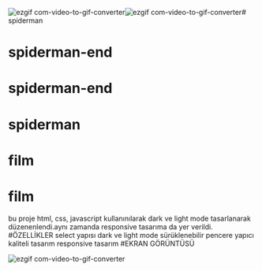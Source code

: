 ![ezgif com-video-to-gif-converter](https://github.com/arzuarzugul/spiderman/assets/170249242/42a9aca5-b57c-4c59-946e-950c43fb869d)![ezgif com-video-to-gif-converter](https://github.com/arzuarzugul/spiderman/assets/170249242/42a9aca5-b57c-4c59-946e-950c43fb869d)# spiderman
# spiderman-end
# spiderman-end
# spiderman
# film

# film
bu proje html, css, javascript kullanınılarak dark ve light mode tasarlanarak düzenenlendi.aynı zamanda responsive tasarıma da yer verildi.
#ÖZELLİKLER
select yapısı
dark ve light mode
sürüklenebilir pencere yapıcı
kaliteli tasarım
responsive tasarım
#EKRAN GÖRÜNTÜSÜ

![ezgif com-video-to-gif-converter](https://github.com/arzuarzugul/spiderman/assets/170249242/ed8214d8-5d1b-48f4-bd76-943e9314b4ee)


